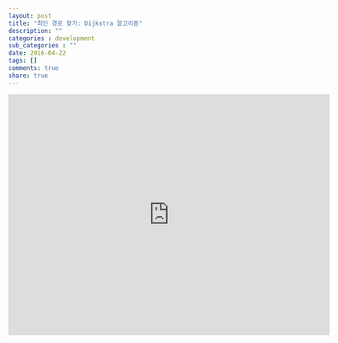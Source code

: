 ```yaml
---
layout: post
title: "최단 경로 찾기: Dijkstra 알고리즘"
description: ""
categories : development
sub_categories : ""
date: 2016-04-22
tags: []
comments: true
share: true
---
```



<iframe width="640" height="480" src="https://www.youtube.com/embed/RZGJ2JaQYAo" frameborder="0" allowfullscreen=""></iframe>